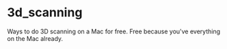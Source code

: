 # 3d_scanning
Ways to do 3D scanning on a Mac for free. Free because you've everything on the Mac already.

